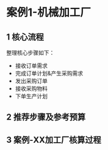 # 案例1-机械加工厂

## 1 核心流程
整理核心步骤如下：  
* 接收订单需求  
* 完成订单计划&产生采购需求  
* 发出采购订单  
* 接收采购物料  
* 下单生产计划  


## 2 推荐步骤及参考预算  


## 3 案例-XX加工厂核算过程

